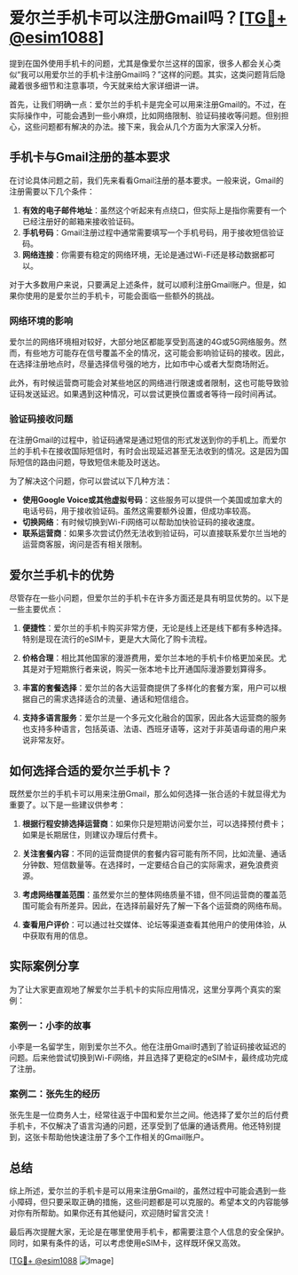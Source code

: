 # 爱尔兰手机卡可以注册Gmail吗？[[TG💪+ @esim1088](https://t.me/s/esim1088)]

提到在国外使用手机卡的问题，尤其是像爱尔兰这样的国家，很多人都会关心类似“我可以用爱尔兰的手机卡注册Gmail吗？”这样的问题。其实，这类问题背后隐藏着很多细节和注意事项，今天就来给大家详细讲一讲。

首先，让我们明确一点：爱尔兰的手机卡是完全可以用来注册Gmail的。不过，在实际操作中，可能会遇到一些小麻烦，比如网络限制、验证码接收等问题。但别担心，这些问题都有解决的办法。接下来，我会从几个方面为大家深入分析。

## 手机卡与Gmail注册的基本要求

在讨论具体问题之前，我们先来看看Gmail注册的基本要求。一般来说，Gmail的注册需要以下几个条件：

1. **有效的电子邮件地址**：虽然这个听起来有点绕口，但实际上是指你需要有一个已经注册好的邮箱来接收验证码。
2. **手机号码**：Gmail注册过程中通常需要填写一个手机号码，用于接收短信验证码。
3. **网络连接**：你需要有稳定的网络环境，无论是通过Wi-Fi还是移动数据都可以。

对于大多数用户来说，只要满足上述条件，就可以顺利注册Gmail账户。但是，如果你使用的是爱尔兰的手机卡，可能会面临一些额外的挑战。

### 网络环境的影响

爱尔兰的网络环境相对较好，大部分地区都能享受到高速的4G或5G网络服务。然而，有些地方可能存在信号覆盖不全的情况，这可能会影响验证码的接收。因此，在选择注册地点时，尽量选择信号强的地方，比如市中心或者大型商场附近。

此外，有时候运营商可能会对某些地区的网络进行限速或者限制，这也可能导致验证码发送延迟。如果遇到这种情况，可以尝试更换位置或者等待一段时间再试。

### 验证码接收问题

在注册Gmail的过程中，验证码通常是通过短信的形式发送到你的手机上。而爱尔兰的手机卡在接收国际短信时，有时会出现延迟甚至无法收到的情况。这是因为国际短信的路由问题，导致短信未能及时送达。

为了解决这个问题，你可以尝试以下几种方法：

- **使用Google Voice或其他虚拟号码**：这些服务可以提供一个美国或加拿大的电话号码，用于接收验证码。虽然这需要额外设置，但成功率较高。
- **切换网络**：有时候切换到Wi-Fi网络可以帮助加快验证码的接收速度。
- **联系运营商**：如果多次尝试仍然无法收到验证码，可以直接联系爱尔兰当地的运营商客服，询问是否有相关限制。

## 爱尔兰手机卡的优势

尽管存在一些小问题，但爱尔兰的手机卡在许多方面还是具有明显优势的。以下是一些主要优点：

1. **便捷性**：爱尔兰的手机卡购买非常方便，无论是线上还是线下都有多种选择。特别是现在流行的eSIM卡，更是大大简化了购卡流程。
   
2. **价格合理**：相比其他国家的漫游费用，爱尔兰本地的手机卡价格更加亲民。尤其是对于短期旅行者来说，购买一张本地卡比开通国际漫游要划算得多。

3. **丰富的套餐选择**：爱尔兰的各大运营商提供了多样化的套餐方案，用户可以根据自己的需求选择适合的流量、通话和短信组合。

4. **支持多语言服务**：爱尔兰是一个多元文化融合的国家，因此各大运营商的服务也支持多种语言，包括英语、法语、西班牙语等，这对于非英语母语的用户来说非常友好。

## 如何选择合适的爱尔兰手机卡？

既然爱尔兰的手机卡可以用来注册Gmail，那么如何选择一张合适的卡就显得尤为重要了。以下是一些建议供参考：

1. **根据行程安排选择运营商**：如果你只是短期访问爱尔兰，可以选择预付费卡；如果是长期居住，则建议办理后付费卡。
   
2. **关注套餐内容**：不同的运营商提供的套餐内容可能有所不同，比如流量、通话分钟数、短信数量等。在选择时，一定要结合自己的实际需求，避免浪费资源。

3. **考虑网络覆盖范围**：虽然爱尔兰的整体网络质量不错，但不同运营商的覆盖范围可能会有所差异。因此，在选择前最好先了解一下各个运营商的网络布局。

4. **查看用户评价**：可以通过社交媒体、论坛等渠道查看其他用户的使用体验，从中获取有用的信息。

## 实际案例分享

为了让大家更直观地了解爱尔兰手机卡的实际应用情况，这里分享两个真实的案例：

### 案例一：小李的故事

小李是一名留学生，刚到爱尔兰不久。他在注册Gmail时遇到了验证码接收延迟的问题。后来他尝试切换到Wi-Fi网络，并且选择了更稳定的eSIM卡，最终成功完成了注册。

### 案例二：张先生的经历

张先生是一位商务人士，经常往返于中国和爱尔兰之间。他选择了爱尔兰的后付费手机卡，不仅解决了语言沟通的问题，还享受到了低廉的通话费用。他还特别提到，这张卡帮助他快速注册了多个工作相关的Gmail账户。

## 总结

综上所述，爱尔兰的手机卡是可以用来注册Gmail的，虽然过程中可能会遇到一些小障碍，但只要采取正确的措施，这些问题都是可以克服的。希望本文的内容能够对你有所帮助。如果你还有其他疑问，欢迎随时留言交流！

最后再次提醒大家，无论是在哪里使用手机卡，都需要注意个人信息的安全保护。同时，如果有条件的话，可以考虑使用eSIM卡，这样既环保又高效。

[[TG💪+ @esim1088](https://t.me/s/esim1088) ![Image](https://i.postimg.cc/4NQfJmqS/Snipaste-2025-05-13-00-14-12.png)]